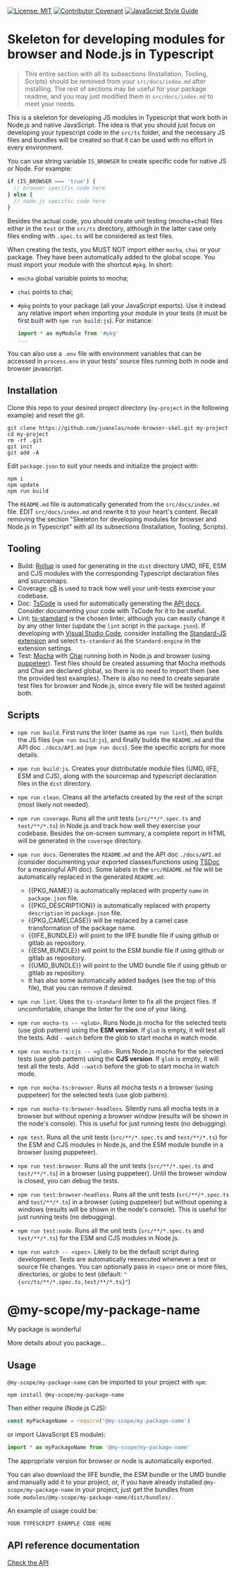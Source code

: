 [![License: MIT](https://img.shields.io/badge/License-MIT-yellow.svg)](LICENSE)
[![Contributor Covenant](https://img.shields.io/badge/Contributor%20Covenant-2.1-4baaaa.svg)](CODE_OF_CONDUCT.md)
[![JavaScript Style Guide](https://img.shields.io/badge/code_style-standard-brightgreen.svg)](https://standardjs.com)

# Skeleton for developing modules for browser and Node.js in Typescript

> This entire section with all its subsections (Installation, Tooling, Scripts) should be removed from your `src/docs/index.md` after installing. The rest of sections may be useful for your package readme, and you may just modified them in `src/docs/index.md` to meet your needs.

This is a skeleton for developing JS modules in Typescript that work both in Node.js and native JavaScript. The idea is that you should just focus on developing your typescript code in the `src/ts` folder, and the necessary JS files and bundles will be created so that it can be used with no effort in every environment.

You can use string variable `IS_BROWSER` to create specific code for native JS or Node. For example:

```typescript
if (IS_BROWSER === 'true') {
  // browser specific code here
} else {
  // node.js specific code here
}
```

Besides the actual code, you should create unit testing (mocha+chai) files either in the `test` or the `src/ts` directory, although in the latter case only files ending with `.spec.ts` will be considered as test files.

When creating the tests, you MUST NOT import either `mocha`, `chai` or your package. They have been automatically added to the global scope. You must import your module with the shortcut `#pkg`. In short:

- `mocha` global variable points to mocha;
- `chai` points to chai;
- `#pkg` points to your package (all your JavaScript exports). Use it instead any relative import when importing your module in your tests (it must be first built with `npm run build:js`). For instance:

    ```typescript
    import * as myModule from '#pkg'
    ...
    ```

You can also use a `.env` file with environment variables that can be accessed in `process.env` in your tests' source files running both in node and browser javascript.

## Installation

Clone this repo to your desired project directory (`my-project` in the following example) and reset the git.

```console
git clone https://github.com/juanelas/node-browser-skel.git my-project
cd my-project
rm -rf .git
git init
git add -A
```

Edit `package.json` to suit your needs and initialize the project with:

```console
npm i
npm update
npm run build
```

The `README.md` file is automatically generated from the `src/docs/index.md` file. EDIT `src/docs/index.md` and rewrite it to your heart's content. Recall removing the section "Skeleton for developing modules for browser and Node.js in Typescript" with all its subsections (Installation, Tooling, Scripts).

## Tooling

- Build: [Rollup](https://rollupjs.org) is used for generating in the `dist` directory UMD, IIFE, ESM and CJS modules with the corresponding Typescript declaration files and sourcemaps.
- Coverage: [c8](https://github.com/bcoe/c8#c8---native-v8-code-coverage) is used to track how well your unit-tests exercise your codebase.
- Doc: [TsCode](https://tsdoc.org/) is used for automatically generating the [API docs](docs/API.md). Consider documenting your code with TsCode for it to be useful.
- Lint: [ts-stamdard](https://github.com/standard/ts-standard) is the chosen linter, although you can easily change it by any other linter (update the `lint` script in the `package.json`). If developing with [Visual Studio Code](https://code.visualstudio.com/), consider installing the [Standard-JS extension](https://marketplace.visualstudio.com/items?itemName=standard.vscode-standard) and select `ts-standard` as the `Standard:engine` in the extension settings.
- Test: [Mocha](https://mochajs.org/) with [Chai](https://www.chaijs.com/) running both in Node.js and browser (using [puppeteer](https://pptr.dev/)). Test files should be created assuming that Mocha methods and Chai are declared global, so there is no need to import them (see the provided test examples). There is also no need to create separate test files for browser and Node.js, since every file will be tested against both.

## Scripts

- `npm run build`. First runs the linter (same as `npm run lint`), then builds the JS files (`npm run build:js`), and finally builds the `README.md` and the API doc `./docs/API.md` (`npm run docs`). See the specific scripts for more details.
- `npm run build:js`. Creates your distributable module files (UMD, IIFE, ESM and CJS), along with the sourcemap and typescript declaration files in the `dist` directory.
- `npm run clean`. Cleans all the artefacts created by the rest of the script (most likely not needed).
- `npm run coverage`. Runs all the unit tests (`src/**/*.spec.ts` and `test/**/*.ts`) in Node.js and track how well they exercise your codebase. Besides the on-screen summary, a complete report in HTML will be generated in the `coverage` directory.
- `npm run docs`. Generates the `README.md` and the API doc `./docs/API.md` (consider documenting your exported classes/functions using [TSDoc](https://tsdoc.org/) for a meaningful API doc). Some labels in the `src/README.md` file will be automatically replaced in the generated `README.md`:

  - &#123;&#123;PKG_NAME&#125;&#125; is automatically replaced with property `name` in `package.json` file.
  - &#123;&#123;PKG_DESCRIPTION&#125;&#125; is automatically replaced with property `description` in `package.json` file.
  - &#123;&#123;PKG_CAMELCASE&#125;&#125; will be replaced by a camel case transformation of the package name.
  - &#123;&#123;IIFE_BUNDLE&#125;&#125; will point to the IIFE bundle file if using github or gitlab as repository.
  - &#123;&#123;ESM_BUNDLE&#125;&#125; will point to the ESM bundle file if using github or gitlab as repository.
  - &#123;&#123;UMD_BUNDLE&#125;&#125; will point to the UMD bundle file if using github or gitlab as repository.
  - It has also some automatically added badges (see the top of this file), that you can remove if desired.

- `npm run lint`. Uses the `ts-standard` linter to fix all the project files. If uncomfortable, change the linter for the one of your liking.
- `npm run mocha-ts -- <glob>`. Runs Node.js mocha for the selected tests (use glob pattern) using the **ESM version**. If `glob` is empty, it will test all the tests. Add `--watch` before the glob to start mocha in watch mode.
- `npm run mocha-ts:cjs -- <glob>`. Runs Node.js mocha for the selected tests (use glob pattern) using the **CJS version**. If `glob` is empty, it will test all the tests. Add `--watch` before the glob to start mocha in watch mode.
- `npm run mocha-ts:browser`. Runs all mocha tests n a browser (using puppeteer) for the selected tests (use glob pattern).
- `npm run mocha-ts:browser-headless`. Silently runs all mocha tests in a browser but without opening a browser window (results will be shown in the node's console). This is useful for just running tests (no debugging).
- `npm test`. Runs all the unit tests (`src/**/*.spec.ts` and `test/**/*.ts`) for the ESM and CJS modules in Node.js, and the ESM module bundle in a browser (using puppeteer).
- `npm run test:browser`. Runs all the unit tests (`src/**/*.spec.ts` and `test/**/*.ts`) in a browser (using puppeteer). Until the browser window is closed, you can debug the tests.
- `npm run test:browser-headless`. Runs all the unit tests (`src/**/*.spec.ts` and `test/**/*.ts`) in a browser (using puppeteer) but without opening a windows (results will be shown in the node's console). This is useful for just running tests (no debugging).
- `npm run test:node`. Runs all the unit tests (`src/**/*.spec.ts` and `test/**/*.ts`) for the ESM and CJS modules in Node.js.
- `npm run watch -- <spec>`. Likely to be the default script during development. Tests are automatically reexecuted whenever a test or source file changes. You can optionally pass in `<spec>` one or more files, directories, or globs to test (default: `"{src/ts/**/*.spec.ts,test/**/*.ts}"`)

# @my-scope/my-package-name

My package is wonderful

More details about you package...

## Usage

`@my-scope/my-package-name` can be imported to your project with `npm`:

```console
npm install @my-scope/my-package-name
```

Then either require (Node.js CJS):

```javascript
const myPackageName = require('@my-scope/my-package-name')
```

or import (JavaScript ES module):

```javascript
import * as myPackageName from '@my-scope/my-package-name'
```

The appropriate version for browser or node is automatically exported.

You can also download the IIFE bundle, the ESM bundle or the UMD bundle and manually add it to your project, or, if you have already installed `@my-scope/my-package-name` in your project, just get the bundles from `node_modules/@my-scope/my-package-name/dist/bundles/`.

An example of usage could be:

```typescript
YOUR TYPESCRIPT EXAMPLE CODE HERE
```

## API reference documentation

[Check the API](docs/API.md)
